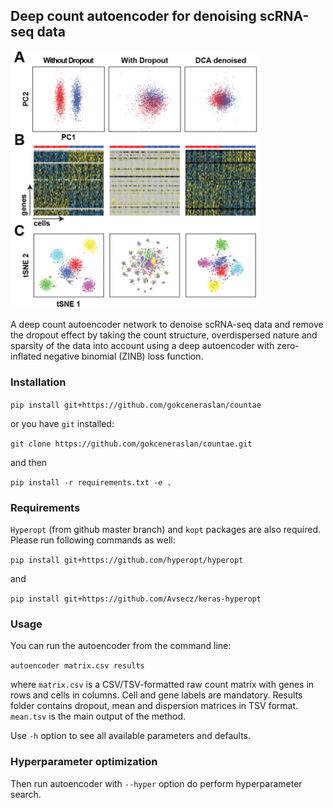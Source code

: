 ## Deep count autoencoder for denoising scRNA-seq data

<img src="figure1.png" alt="Count autoencoder comparison" width="400px">

A deep count autoencoder network to denoise scRNA-seq data and remove the dropout effect by taking the count structure, overdispersed nature and sparsity of the data into account using a deep autoencoder with zero-inflated negative binomial (ZINB) loss function.

### Installation

`pip install git+https://github.com/gokceneraslan/countae`

or you have `git` installed:

`git clone https://github.com/gokceneraslan/countae.git`

and then

`pip install -r requirements.txt -e .`

### Requirements

`Hyperopt` (from github master branch) and `kopt` packages are also required. Please run following commands as well:

`pip install git+https://github.com/hyperopt/hyperopt`

and

`pip install git+https://github.com/Avsecz/keras-hyperopt`


### Usage

You can run the autoencoder from the command line:

`autoencoder matrix.csv results`

where `matrix.csv` is a CSV/TSV-formatted raw count matrix with genes in rows and cells in columns. Cell and gene labels are mandatory. Results folder contains dropout, mean and dispersion matrices in TSV format. `mean.tsv` is the main output of the method.

Use `-h` option to see all available parameters and defaults.

### Hyperparameter optimization

Then run autoencoder with `--hyper` option do perform hyperparameter search.
